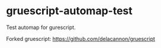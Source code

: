 # gruescript-automap-test

Test automap for gurescript. 

Forked gruescript: https://github.com/delacannon/gruescript
